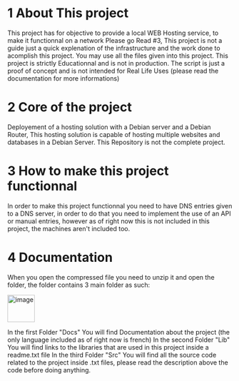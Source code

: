 #  1 About This project
This project has for objective to provide a local WEB Hosting service, to make it functionnal on a network Please go Read #3, This project is not a guide just a quick explenation of the infrastructure and the work done to acomplish this project.
You may use all the files given into this project.
This project is strictly Educationnal and is not in production.
The script is just a proof of concept and is not intended for Real Life Uses (please read the documentation for more informations)
#  2 Core of the project
Deployement of a hosting solution with a Debian server and a Debian Router, This hosting solution is capable of hosting multiple websites and databases in a Debian Server.
This Repository is not the complete project.
# 3 How to make this project functionnal
In order to make this project functionnal you need to have DNS entries given to a DNS server, in order to do that you need to implement the use of an API or manual entries, however as of right now this is not included in this project, the machines aren't included too.

#  4 Documentation
When you open the compressed file you need to unzip it and open the folder, the folder contains 3 main folder as such:

<img width="61" alt="image" src="https://github.com/C-Brq/WEBHOSTING/assets/156824818/fbe38350-d3df-4b2d-a581-a4c936b41339">

In the first Folder "Docs" You will find Documentation about the project (the only language included as of right now is french)
In the second Folder "Lib" You will find links to the libraries that are used in this project inside a readme.txt file
In the third Folder "Src" You will find all the source code related to the project inside .txt files, please read the description above the code before doing anything.
